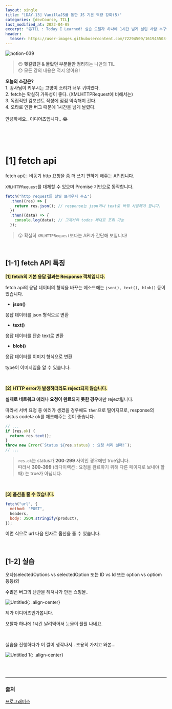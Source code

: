 ```yaml
---
layout: single
title: "[DAY-13] VanillaJS를 통한 JS 기본 역량 강화(5)"
categories: [devCourse, TIL]
last_modified_at: 2022-04-05
excerpt: "😆TIL : Today I Learned! 실습 오탈자 하나에 1시간 넘게 날린 사람 누구야! 나다.."
header:
  teaser: https://user-images.githubusercontent.com/72294509/161945503-c4cc6ddf-cbb3-44e8-93cb-b8e7e7d9a08e.png
---
```


![notion-039](https://user-images.githubusercontent.com/72294509/161945503-c4cc6ddf-cbb3-44e8-93cb-b8e7e7d9a08e.png)

> 😉 **헷갈렸던 & 몰랐던 부분들만 정리**하는 나만의 TIL<br>
> 😯 모든 강의 내용은 적지 않아요!

<p class='notice--success'>
	<strong>오늘의 소감은?</strong><br>
	1. 강사님이 키우시는 고양이 소리가 너무 귀여웠다. <br>
	2. fetch는 확실히 가독성이 좋다. (XMLHTTPRequest에 비해서는)<br>
	3. 독립적인 컴포넌트 작성에 점점 익숙해져 간다.<br>
	4. 오타로 인한 버그 때문에 1시간을 넘게 날렸다.<br>
	<br>
	안녕하세요.. 이디어츠입니다.. 😂<br>

</p>

<br><br><br>

# [1] fetch api

fetch api는 비동기 http 요청을 좀 더 쓰기 편하게 해주는 API입니다.

`XMLHTTPRequest`를 대체할 수 있으며 Promise 기반으로 동작합니다.

```jsx
fetch("http request를 날릴 브라우저 주소")
  .then((res) => {
    return res.json(); // response는 json이나 text로 바꿔 사용해야 합니다.
  })
  .then((data) => {
    console.log(data); // 그제서야 todos 제대로 조회 가능
  });
```

> 😮 확실히 `XMLHTTPRequest`보다는 API가 간단해 보입니다!

<br>

## [1-1] fetch API 특징

<span style="background-color:#fff5b1;">**[1] fetch의 기본 응답 결과는 Response 객체입니다.**</span>

fetch api의 응답 데이터의 형식을 바꾸는 메소드에는 `json(), text(), blob()` 등이 있습니다.

- **json()**

응답 데이터를 json 형식으로 변환

- **text()**

응답 데이터를 단순 text로 변환

- **blob()**

응답 데이터를 이미지 형식으로 변환

type이 이미지임을 알 수 있습니다.

<br>

<span style="background-color:#fff5b1;">**[2] HTTP error가 발생하더라도 reject되지 않습니다.**</span>

**실제로 네트워크 에러나 요청이 완료되지 못한 경우**에만 reject됩니다.

따라서 서버 요청 중 에러가 생겼을 경우에도 `then`으로 떨어지므로, response의 ststus code나 ok를 체크해주는 것이 좋습니다.

```jsx
// ...
if (res.ok) {
  return res.text();
}
throw new Error(`Status ${res.status} : 요청 처리 실패!`);
// ...
```

> `res.ok`는 status가 **200-299** 사이인 경우에만 true입니다.<br>
> 따라서 **300-399** (리다이렉션 : 요청을 완료하기 위해 다른 페이지로 보내야 할때) 는 true가 아닙니다.

<br>

<span style="background-color:#fff5b1;">**[3] 옵션을 줄 수 있습니다.**</span>

```jsx
fetch("url", {
  method: "POST",
  headers,
  body: JSON.stringify(product),
});
```

이런 식으로 url 다음 인자로 옵션을 줄 수 있습니다.

<br>

## [1-2] 실습

오타(selectedOptions vs selectedOption 또는 ID vs Id 또는 option vs optiom 등등)와

수많은 버그의 난관을 헤쳐나가 만든 쇼핑몰..

![Untitled](https://user-images.githubusercontent.com/72294509/161945514-e1dfcbf8-76b4-41bc-b101-37f7e84fb73a.png){: .align-center}

제가 이디어츠인가봅니다.

오탈자 하나에 1시간 날려먹어서 눈물이 좔좔 나네요.

<br>

실습을 진행하다가 이 짤이 생각나서.. 조용히 가지고 와본...

![Untitled 1](https://user-images.githubusercontent.com/72294509/161945512-11595b83-67df-48b5-851c-f3f0fcfb9f6b.png){: .align-center}

<br><br>

---

### 출처

[프로그래머스](https://programmers.co.kr/)
